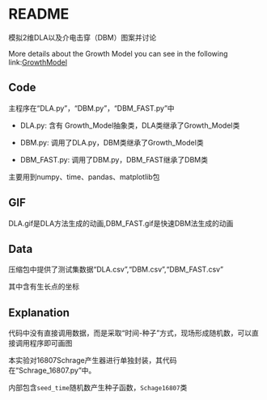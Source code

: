 # README

模拟2维DLA以及介电击穿（DBM）图案并讨论

More details about the Growth Model you can see in the following link:[GrowthModel](https://github.com/Rainzor/GrowthModel)

## Code

主程序在“DLA.py”，“DBM.py”，“DBM_FAST.py”中

- DLA.py: 含有 Growth_Model抽象类，DLA类继承了Growth_Model类

- DBM.py: 调用了DLA.py，DBM类继承了Growth_Model类

- DBM_FAST.py: 调用了DBM.py，DBM_FAST继承了DBM类

主要用到numpy、time、pandas、matplotlib包

## GIF

DLA.gif是DLA方法生成的动画,DBM_FAST.gif是快速DBM法生成的动画

## Data

压缩包中提供了测试集数据“DLA.csv”,“DBM.csv”,“DBM_FAST.csv”

其中含有生长点的坐标

## Explanation

代码中没有直接调用数据，而是采取“时间-种子”方式，现场形成随机数，可以直接调用程序即可画图

本实验对16807Schrage产生器进行单独封装，其代码在“Schrage_16807.py”中。

内部包含`seed_time`随机数产生种子函数，`Schage16807`类

